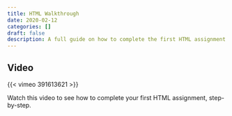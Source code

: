 ```yaml
---
title: HTML Walkthrough
date: 2020-02-12
categories: []
draft: false
description: A full guide on how to complete the first HTML assignment.
---
```


## Video

{{< vimeo 391613621 >}}

Watch this video to see how to complete your first HTML assignment, step-by-step.
